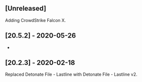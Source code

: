 ## [Unreleased]
Adding CrowdStrike Falcon X.

## [20.5.2] - 2020-05-26
-


## [20.2.3] - 2020-02-18
Replaced Detonate File - Lastline with Detonate File - Lastline v2.
